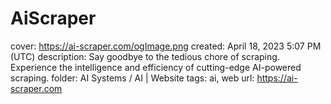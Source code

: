 # AiScraper

cover: https://ai-scraper.com/ogImage.png
created: April 18, 2023 5:07 PM (UTC)
description: Say goodbye to the tedious chore of scraping. Experience the intelligence and efficiency of cutting-edge AI-powered scraping.
folder: AI Systems / AI | Website
tags: ai, web
url: https://ai-scraper.com